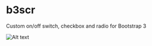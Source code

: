 # b3scr
Custom on/off switch, checkbox and radio for Bootstrap 3

![Alt text](https://raw.githubusercontent.com/gurde/b3scr/master/preview.png?raw=true)
